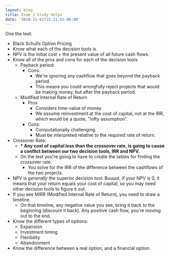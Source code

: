 ```yaml
---
layout: blog
title: Exam 2 Study Helps
date: '2018-11-01T15:21:55-06:00'
---
```

One the test:

* Black Schulls Option Pricing
* Know what each of the decision tools is.
* NPV is the initial cost + the present value of all future cash flows.
* Know all of the pros and cons for each of the decision tools
  * Payback period:
    * Cons:
      * We're ignoring any cashflow that goes beyond the payback period. 
      * This means you could wrongfully reject projects that would be making money, but after the payback period.
  * Modified Internal Rate of Return
    * Pros
      * Considers time-value of money
      * We assume reinvestment at the cost of capital, not at the IRR, which would be a quote, "lofty assumption".
    * Cons:
      * Computationally challenging.
      * Must be interpreted relative to the required rate of return.
* Crossover Rate:
  * **\* Any cost of capital less than the crossover rate, is going to cause a conflict between our two decision tools, IRR and NPV.** 
  * On the test you're going to have to create the tables for finding the crossover rate.
    * You solve for the IRR of the difference between the cashflows of the two projects.
* NPV is _generally_ the superior decision tool. Buuuut, if your NPV is 0, it means that your return equals your cost of capital, so you may need other decision tools to figure it out.
* If you see MIRR (Modified Internal Rate of Return), you need to draw a timeline.
  * On that timeline, any negative value you see, bring it back to the beginning (discount it back). Any positive cash flow, you're moving out to the end.
* Know the different types of options:
  * Expansion
  * Investment timing
  * Flexibility
  * Abandonment
* Know the difference between a real option, and a financial option.
